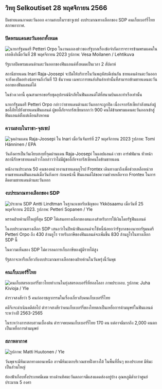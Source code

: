 วิทยุ Selkoutiset 28 พฤศจิกายน 2566
---------------------------------

ปิดชายแดนภาคตะวันออก ความสงบในราชาจูเซป งบประมาณทางเลือกของ SDP คนเก็บเบอร์รี่ไทย สภาพอากาศ.

### ปิดพรมแดนตะวันออกทั้งหมด

![นายกรัฐมนตรี Petteri Orpo ในงานแถลงข่าวของรัฐบาลเรื่องข้อจำกัดการจราจรข้ามพรมแดนในเฮลซิงกิเมื่อวันที่ 28 พฤศจิกายน 2023 รูปภาพ: Vesa Moilanen / Lehtikuva](https://images.cdn.yle.fi/image/upload/c_crop,h_2880,w_5120,x_0,y_533/ar_1.7777777777777777,c_fill,g_faces,h_675,w_1200/dpr_1.0/q_auto:eco/f_auto/fl_lossy/v1701182429/39-12078586565f7fb63bc0)

รัฐบาลปิดพรมแดนด้านตะวันออกของฟินแลนด์ทั้งหมดเป็นเวลา 2 สัปดาห์

สถานีชายแดน Inari Raja-Joosepi จะปิดให้บริการในวันพฤหัสบดีเช่นกัน ชายแดนด้านตะวันออกจะยังคงปิดอย่างน้อยจนถึงวันที่ 13 ธันวาคม เฉพาะการขนส่งสินค้าเท่านั้นที่สามารถข้ามชายแดนตะวันออกของฟินแลนด์ได้

ในช่วงเวลานี้ คุณสามารถขอรับชุดอุปกรณ์นิรภัยในฟินแลนด์ได้ที่สนามบินและท่าเรือเท่านั้น

นายกรัฐมนตรี Petteri Orpo กล่าวว่าชายแดนด้านตะวันออกจะถูกปิด เนื่องจากรัสเซียกำลังขนส่งผู้ขอลี้ภัยไปยังชายแดนฟินแลนด์ ผู้ขอลี้ภัยจากรัสเซียมากกว่า 900 คนได้ข้ามพรมแดนตะวันออกเข้าสู่ฟินแลนด์ตั้งแต่เดือนสิงหาคม

### ความสงบในราชา-จุสเซป

![จุดผ่านแดน Raja-Joosepi ใน Inari เมื่อวันจันทร์ที่ 27 พฤศจิกายน 2023 รูปภาพ: Tomi Hänninen / EPA](https://images.cdn.yle.fi/image/upload/c_crop,h_3078,w_5472,x_0,y_474/ar_1.7777777777777777,c_fill,g_faces,h_675,w_1200/dpr_1.0/q_auto:eco/f_auto/fl_lossy/v1701178188/39-12077986565eae2c2959)

วันอังคารเป็นวันเงียบสงบที่จุดผ่านแดน Raja-Joosepi ในแลปแลนด์ เวซา อาร์ฟฟ์มาน หัวหน้าสถานีรักษาชายแดนอิวาโลกล่าวว่าไม่มีผู้ขอลี้ภัยจากรัสเซียคนใดข้ามชายแดน

พนักงานประมาณ 50 คนของหน่วยงานชายแดนยุโรป Frontex เดินทางมาถึงเพื่อช่วยเหลือหน่วยยามชายแดนฟินแลนด์เมื่อวันอังคาร ก่อนหน้านี้ ฟินแลนด์ได้ขอความช่วยเหลือจาก Frontex ในการติดตามชายแดนด้านตะวันออก

### งบประมาณทางเลือกของ SDP

![ประธาน SDP Antti Lindtman ในฐานะแขกรับเชิญของ Ykkösaamu เมื่อวันที่ 25 พฤศจิกายน 2023. รูปภาพ: Petteri Sopanen / Yle](https://images.cdn.yle.fi/image/upload/c_crop,h_2250,w_4000,x_0,y_214/ar_1.7777777777777777,c_fill,g_faces,h_675,w_1200/dpr_1.0/q_auto:eco/f_auto/fl_lossy/v1700900437/39-12065046561addd1ff4d)

พรรคฝ่ายค้านที่ใหญ่ที่สุด SDP ได้เสนอทางเลือกของตนเองสำหรับการใช้เงินโดยรัฐฟินแลนด์

ในงบประมาณทางเลือก SDP เสนอว่าในปีหน้าฟินแลนด์จะใช้หนี้น้อยกว่ารัฐบาลของนายกรัฐมนตรี Petteri Orpo ถึง 430 ล้านยูโร รายรับภาษีของฟินแลนด์จะเพิ่มขึ้น 830 ล้านยูโรในทางเลือก SDP นี้

ในความเห็นของ SDP ไม่ควรลดการเก็บภาษีของผู้มีรายได้สูง

รัฐสภาจะหารือเกี่ยวกับงบประมาณทางเลือกของฝ่ายค้านในวันพรุ่งนี้วันพุธ

### คนเก็บเบอร์รี่ไทย

![คนเก็บสตรอเบอร์รี่ชาวไทยทำงานในทุ่งสตรอเบอร์รี่ที่ฮอลโลลา ภาพประกอบ. รูปภาพ: Juha Kivioja / Yle](https://images.cdn.yle.fi/image/upload/c_crop,h_3158,w_5615,x_0,y_362/ar_1.7777777777777777,c_fill,g_faces,h_675,w_1200/dpr_1.0/q_auto:eco/f_auto/fl_lossy/v1697111616/39-11854426527dce6a43a2)

ตำรวจสงสัยว่า 5 คนก่ออาชญากรรมในเรื่องเกี่ยวกับคนเก็บเบอร์รี่ไทย

คดีจึงจะดำเนินคดีต่อไป ตำรวจสงสัยว่าคนเก็บเบอร์รี่ของไทยตกเป็นเหยื่อการค้ามนุษย์ในฟินแลนด์ระหว่างปี 2563-2565

ในระหว่างการสอบสวนเบื้องต้น ตำรวจพบคนเก็บเบอร์รี่ไทย 170 คน แต่อาจมีมากถึง 2,000 คนตกเป็นเหยื่อการค้ามนุษย์

### สภาพอากาศ

![ รูปภาพ: Matti Huutonen / Yle](https://images.cdn.yle.fi/image/upload/c_crop,h_1080,w_1919,x_0,y_0/ar_1.7777777777777777,c_fill,g_faces,h_675,w_1200/dpr_1.0/q_auto:eco/f_auto/fl_lossy/v1701179634/39-12078316565f0cf485dd)

วันพุธจะมีหิมะตกทางตอนเหนือ อาจมีหิมะตกบริเวณชายฝั่งทางใต้ ในพื้นที่อื่นๆ ของประเทศ มีหิมะเป็นส่วนใหญ่

ท้องฟ้าเกือบทั้งประเทศมีเมฆ ทางด้านทิศตะวันตกอาจมีแสงแดดส่องอยู่บ้าง อุณหภูมิต่ำกว่าศูนย์ประมาณ 5 องศา
